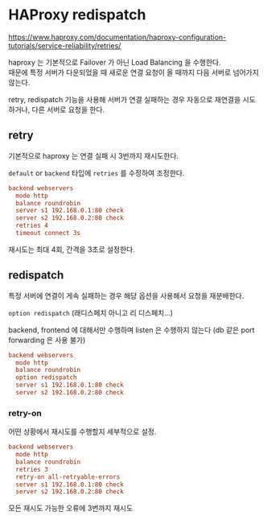 # HAProxy redispatch

<https://www.haproxy.com/documentation/haproxy-configuration-tutorials/service-reliability/retries/>

haproxy 는 기본적으로 Failover 가 아닌 Load Balancing 을 수행한다.  
때문에 특정 서버가 다운되었을 때 새로운 연결 요청이 올 때까지 다음 서버로 넘어가지 않는다. 

retry, redispatch 기능을 사용해 서버가 연결 실패하는 경우 자동으로 재연결을 시도하거나, 다른 서버로 요청을 한다.

## retry

기본적으로 haproxy 는 연결 실패 시 3번까지 재시도한다.

`default` or `backend` 타입에 `retries` 를 수정하여 조정한다.

```ini
backend webservers
  mode http
  balance roundrobin
  server s1 192.168.0.1:80 check
  server s2 192.168.0.2:80 check
  retries 4
  timeout connect 3s
```

재시도는 최대 4회, 간격을 3초로 설정한다.

## redispatch

특정 서버에 연결이 게속 실패하는 경우 해당 옵션을 사용해서 요청을 재분배한다.

`option redispatch` (래디스페치 아니고 리 디스페치...)

backend, frontend 에 대해서만 수행하며 listen 은 수행하지 않는다 (db 같은 port forwarding 은 사용 불가)

```ini
backend webservers
  mode http
  balance roundrobin
  option redispatch
  server s1 192.168.0.1:80 check
  server s2 192.168.0.2:80 check
```

### retry-on

어떤 상황에서 재시도를 수행할지 세부적으로 설정.

```ini
backend webservers
  mode http
  balance roundrobin
  retries 3
  retry-on all-retryable-errors
  server s1 192.168.0.1:80 check
  server s2 192.168.0.2:80 check
```

모든 재시도 가능한 오류에 3번까지 재시도